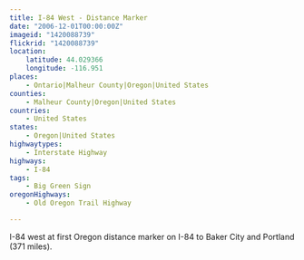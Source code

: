 ```yaml
---
title: I-84 West - Distance Marker
date: "2006-12-01T00:00:00Z"
imageid: "1420088739"
flickrid: "1420088739"
location:
    latitude: 44.029366
    longitude: -116.951
places:
    - Ontario|Malheur County|Oregon|United States
counties:
    - Malheur County|Oregon|United States
countries:
    - United States
states:
    - Oregon|United States
highwaytypes:
    - Interstate Highway
highways:
    - I-84
tags:
    - Big Green Sign
oregonHighways:
    - Old Oregon Trail Highway

---
```

I-84 west at first Oregon distance marker on I-84 to Baker City and Portland (371 miles).